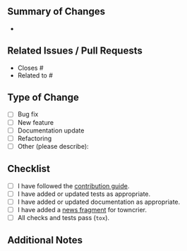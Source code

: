 <!--
Thank you for contributing to python-can!
Please fill out the following template to help us review your pull request.
-->

## Summary of Changes

<!-- Briefly describe what your pull request does. -->

- 

## Related Issues / Pull Requests

<!-- List any related issues, pull requests, or discussions. -->

- Closes #
- Related to #

## Type of Change

- [ ] Bug fix
- [ ] New feature
- [ ] Documentation update
- [ ] Refactoring
- [ ] Other (please describe):

## Checklist

- [ ] I have followed the [contribution guide](https://python-can.readthedocs.io/en/main/development.html).
- [ ] I have added or updated tests as appropriate.
- [ ] I have added or updated documentation as appropriate.
- [ ] I have added a [news fragment](doc/changelog.d/) for towncrier.
- [ ] All checks and tests pass (`tox`).

## Additional Notes

<!-- Add any other information or context you want to share. -->
